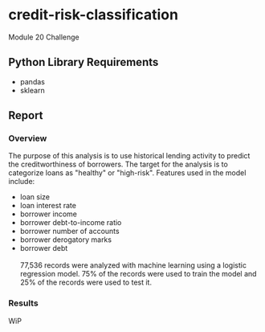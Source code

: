 # credit-risk-classification
Module 20 Challenge

## Python Library Requirements
- pandas
- sklearn

## Report
### Overview
The purpose of this analysis is to use historical lending activity to predict the creditworthiness of borrowers. The target for the analysis is to categorize loans as "healthy" or "high-risk". Features used in the model include:
- loan size
- loan interest rate
- borrower income
- borrower debt-to-income ratio
- borrower number of accounts
- borrower derogatory marks
- borrower debt<br><br>
77,536 records were analyzed with machine learning using a logistic regression model. 75% of the records were used to train the model and 25% of the records were used to test it.

### Results
WiP

